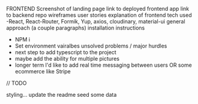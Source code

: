 FRONTEND
Screenshot of landing page
link to deployed frontend app
link to backend repo
wireframes
user stories
explanation of frontend tech used
-React, React-Router, Formik, Yup, axios, cloudinary, material-ui
general approach (a couple paragraphs)
installation instructions

- NPM i
- Set environment vairalbes
  unsolved problems / major hurdles
- next step to add typescript to the project
- maybe add the ability for multiple pictures
- longer term I'd like to add real time messaging between users OR some ecommerce like Stripe

// TODO

styling...
update the readme
seed some data
